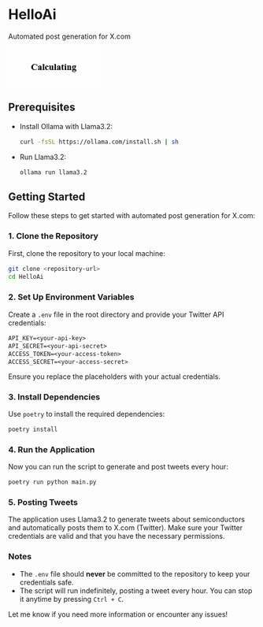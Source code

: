 # HelloAi

Automated post generation for X.com

![Screenshot of the app](calculating.gif)

## Prerequisites

- Install Ollama with Llama3.2:
  ```sh
  curl -fsSL https://ollama.com/install.sh | sh
  ```
- Run Llama3.2:
  ```sh
  ollama run llama3.2
  ```

## Getting Started

Follow these steps to get started with automated post generation for X.com:

### 1. Clone the Repository
First, clone the repository to your local machine:
```sh
git clone <repository-url>
cd HelloAi
```

### 2. Set Up Environment Variables
Create a `.env` file in the root directory and provide your Twitter API credentials:

```
API_KEY=<your-api-key>
API_SECRET=<your-api-secret>
ACCESS_TOKEN=<your-access-token>
ACCESS_SECRET=<your-access-secret>
```
Ensure you replace the placeholders with your actual credentials.

### 3. Install Dependencies
Use `poetry` to install the required dependencies:
```sh
poetry install
```

### 4. Run the Application
Now you can run the script to generate and post tweets every hour:
```sh
poetry run python main.py
```

### 5. Posting Tweets
The application uses Llama3.2 to generate tweets about semiconductors and automatically posts them to X.com (Twitter). Make sure your Twitter credentials are valid and that you have the necessary permissions.

### Notes
- The `.env` file should **never** be committed to the repository to keep your credentials safe.
- The script will run indefinitely, posting a tweet every hour. You can stop it anytime by pressing `Ctrl + C`.

Let me know if you need more information or encounter any issues!

